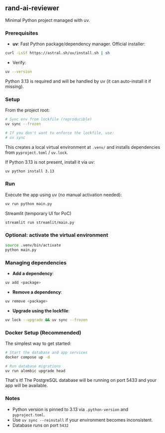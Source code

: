## rand-ai-reviewer

Minimal Python project managed with uv.

### Prerequisites

- **uv**: Fast Python package/dependency manager. Official installer:

```bash
curl -LsSf https://astral.sh/uv/install.sh | sh
```

- Verify:

```bash
uv --version
```

Python 3.13 is required and will be handled by uv (it can auto-install it if missing).

### Setup

From the project root:

```bash
# Sync env from lockfile (reproducible)
uv sync --frozen

# If you don't want to enforce the lockfile, use:
# uv sync
```

This creates a local virtual environment at `.venv/` and installs dependencies from `pyproject.toml` / `uv.lock`.

If Python 3.13 is not present, install it via uv:

```bash
uv python install 3.13
```

### Run

Execute the app using uv (no manual activation needed):

```bash
uv run python main.py
```

Streamlit (temporary UI for PoC)

```
streamlit run streamlit/main.py
```

### Optional: activate the virtual environment

```bash
source .venv/bin/activate
python main.py
```

### Managing dependencies

- **Add a dependency**:

```bash
uv add <package>
```

- **Remove a dependency**:

```bash
uv remove <package>
```

- **Upgrade using the lockfile**:

```bash
uv lock --upgrade && uv sync --frozen
```

### Docker Setup (Recommended)

The simplest way to get started:

```bash
# Start the database and app services
docker compose up -d

# Run database migrations
uv run alembic upgrade head
```

That's it! The PostgreSQL database will be running on port 5433 and your app will be available.

### Notes

- Python version is pinned to 3.13 via `.python-version` and `pyproject.toml`.
- Use `uv sync --reinstall` if your environment becomes inconsistent.
- Database runs on port `5432`
